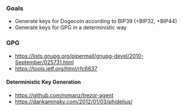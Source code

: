 ### Goals
- Generate keys for Dogecoin according to BIP39 (+BIP32, +BIP44)
- Generate keys for GPG in a deterministic way

### GPG
- https://lists.gnupg.org/pipermail/gnupg-devel/2010-September/025731.html
- https://tools.ietf.org/html/rfc6637
#### Deterministic Key Generation
- https://github.com/romanz/trezor-agent
- https://dankaminsky.com/2012/01/03/phidelius/
